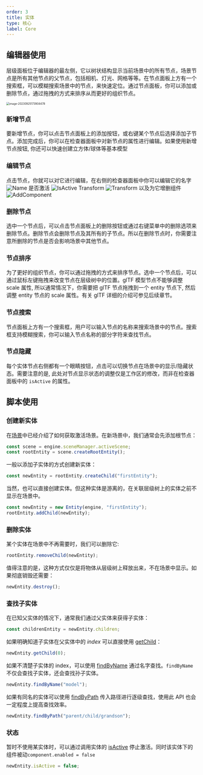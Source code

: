 ```yaml
---
order: 3
title: 实体
type: 核心
label: Core
---
```


## 编辑器使用

层级面板位于编辑器的最左侧，它以树状结构显示当前场景中的所有节点，场景节点是所有其他节点的父节点，包括相机、灯光、网格等等。在节点面板上方有一个搜索框，可以模糊搜索场景中的节点，来快速定位。通过节点面板，你可以添加或删除节点，通过拖拽的方式来排序从而更好的组织节点。

<img src="https://gw.alipayobjects.com/zos/OasisHub/e85a8a9b-decd-4a80-a7b2-9eccaeed1e2c/image-20230925173904478.png" alt="image-20230925173904478" style="zoom:50%;" />

### 新增节点

要新增节点，你可以点击节点面板上的添加按钮，或右键某个节点后选择添加子节点。添加完成后，你可以在检查器面板中对新节点的属性进行编辑。如果使用新增节点按钮, 你还可以快速创建立方体/球体等基本模型

### 编辑节点

点击节点，你就可以对它进行编辑，在右侧的检查器面板中你可以编辑它的名字
![Name](https://mdn.alipayobjects.com/huamei_3zduhr/afts/img/A*qBiVT6YtvkQAAAAAAAAAAAAADsJ_AQ/original)
是否激活
![IsActive](https://mdn.alipayobjects.com/huamei_3zduhr/afts/img/A*1l5_QqTgZYUAAAAAAAAAAAAADsJ_AQ/original)
Transform
![Transform](https://mdn.alipayobjects.com/huamei_3zduhr/afts/img/A*3JO6S7BdgMsAAAAAAAAAAAAADsJ_AQ/original)
以及为它增删组件
![AddComponent](https://mdn.alipayobjects.com/huamei_3zduhr/afts/img/A*iZKVRrznLOAAAAAAAAAAAAAADsJ_AQ/original)

### 删除节点

选中一个节点后，可以点击节点面板上的删除按钮或通过右键菜单中的删除选项来删除节点。删除节点会删除节点及其所有的子节点。所以在删除节点时，你需要注意所删除的节点是否会影响场景中其他节点。

### 节点排序

为了更好的组织节点，你可以通过拖拽的方式来排序节点。选中一个节点后，可以通过鼠标左键拖拽来改变节点在层级树中的位置。glTF 模型节点不能够调整 scale 属性, 所以通常情况下，你需要把 glTF 节点拖拽到一个 entity 节点下, 然后调整 entity 节点的 scale 属性。有关 glTF 详细的介绍可参见后续章节。

### 节点搜索

节点面板上方有一个搜索框，用户可以输入节点的名称来搜索场景中的节点。搜索框支持模糊搜索，你可以输入节点名称的部分字符来查找节点。

### 节点隐藏

每个实体节点右侧都有一个眼睛按钮，点击可以切换节点在场景中的显示/隐藏状态。需要注意的是, 此处对节点显示状态的调整仅是工作区的修改，而非在检查器面板中的 `isActive` 的属性。

## 脚本使用

### 创建新实体

在[场景](${docs}core-scene)中已经介绍了如何获取激活场景。在新场景中，我们通常会先添加根节点：

```typescript
const scene = engine.sceneManager.activeScene;
const rootEntity = scene.createRootEntity();
```

一般以添加子实体的方式创建新实体：

```typescript
const newEntity = rootEntity.createChild("firstEntity");
```

当然，也可以直接创建实体。但这种实体是游离的，在关联层级树上的实体之前不显示在场景中。

```typescript
const newEntity = new Entity(engine, "firstEntity");
rootEntity.addChild(newEntity);
```

### 删除实体

某个实体在场景中不再需要时，我们可以删除它:

```typescript
rootEntity.removeChild(newEntity);
```

值得注意的是，这种方式仅仅是将物体从层级树上释放出来，不在场景中显示。如果彻底销毁还需要：

```typescript
newEntity.destroy();
```

### 查找子实体

在已知父实体的情况下，通常我们通过父实体来获得子实体：

```typescript
const childrenEntity = newEntity.children;
```

如果明确知道子实体在父实体中的 _index_ 可以直接使用 [getChild](${api}core/Entity#getChild)：

```typescript
newEntity.getChild(0);
```

如果不清楚子实体的 index，可以使用 [findByName](${api}core/Entity#findByName) 通过名字查找。`findByName` 不仅会查找子实体，还会查找孙子实体。

```typescript
newEntity.findByName("model");
```

如果有同名的实体可以使用 [findByPath](${api}core/Entity#findByPath) 传入路径进行逐级查找，使用此 API 也会一定程度上提高查找效率。

```typescript
newEntity.findByPath("parent/child/grandson");
```

### 状态

暂时不使用某实体时，可以通过调用实体的 [isActive](${api}core/Entity#isActive) 停止激活。同时该实体下的组件被动`component.enabled = false`

```typescript
newEntity.isActive = false;
```
